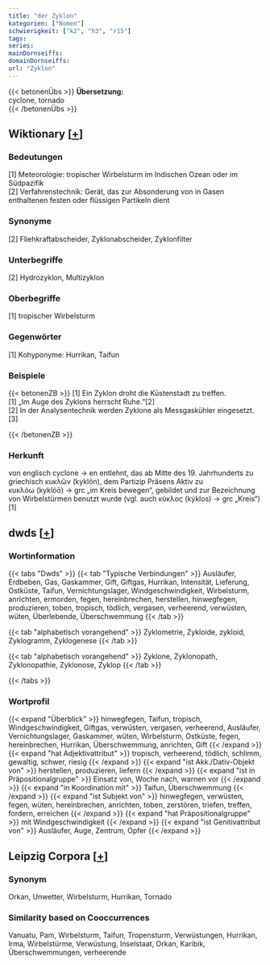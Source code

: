 ```yaml
---
title: "der Zyklon"
kategorien: ["Nomen"]
schwierigkeit: ["k2", "h3", "r15"]
tags:
series:
mainDornseiffs:
domainDornseiffs:
url: "Zyklon"
---
```


{{< betonenÜbs >}}
**Übersetzung:**  
cyclone, tornado  
{{< /betonenÜbs >}}

## Wiktionary [[+](https://de.wiktionary.org/wiki/Zyklon)]

### Bedeutungen
[1] Meteorologie: tropischer Wirbelsturm im Indischen Ozean oder im Südpazifik  
[2] Verfahrenstechnik: Gerät, das zur Absonderung von in Gasen enthaltenen festen oder flüssigen Partikeln dient  

### Synonyme
[2] Fliehkraftabscheider, Zyklonabscheider, Zyklonfilter  

### Unterbegriffe
[2] Hydrozyklon, Multizyklon  

### Oberbegriffe
[1] tropischer Wirbelsturm  

### Gegenwörter
[1] Kohyponyme: Hurrikan, Taifun  

### Beispiele
{{< betonenZB >}}
[1] Ein Zyklon droht die Küstenstadt zu treffen.  
[1] „Im Auge des Zyklons herrscht Ruhe.“[2]  
[2] In der Analysentechnik werden Zyklone als Messgaskühler eingesetzt.[3]  

{{< /betonenZB >}}
### Herkunft
von englisch cyclone → en entlehnt, das ab Mitte des 19. Jahrhunderts zu griechisch κυκλῶν (kyklõn), dem Partizip Präsens Aktiv zu κυκλόω (kyklóō) → grc „im Kreis bewegen“, gebildet und zur Bezeichnung von Wirbelstürmen benutzt wurde (vgl. auch κύκλος (kýklos) → grc „Kreis“) [1]  



## dwds [[+](https://www.dwds.de/wb/Zyklon)]

### Wortinformation
{{< tabs "Dwds" >}}
{{< tab "Typische Verbindungen" >}}
Ausläufer, Erdbeben, Gas, Gaskammer, Gift, Giftgas, Hurrikan, Intensität, Lieferung, Ostküste, Taifun, Vernichtungslager, Windgeschwindigkeit, Wirbelsturm, anrichten, ermorden, fegen, hereinbrechen, herstellen, hinwegfegen, produzieren, toben, tropisch, tödlich, vergasen, verheerend, verwüsten, wüten, Überlebende, Überschwemmung
{{< /tab >}}

{{< tab "alphabetisch vorangehend" >}}
Zyklometrie, Zykloide, zykloid, Zyklogramm, Zyklogenese
{{< /tab >}}

{{< tab "alphabetisch vorangehend" >}}
Zyklone, Zyklonopath, Zyklonopathie, Zyklonose, Zyklop
{{< /tab >}}

{{< /tabs >}}

### Wortprofil
{{< expand "Überblick" >}} hinwegfegen, Taifun, tropisch, Windgeschwindigkeit, Giftgas, verwüsten, vergasen, verheerend, Ausläufer, Vernichtungslager, Gaskammer, wüten, Wirbelsturm, Ostküste, fegen, hereinbrechen, Hurrikan, Überschwemmung, anrichten, Gift {{< /expand >}}
{{< expand "hat Adjektivattribut" >}} tropisch, verheerend, tödlich, schlimm, gewaltig, schwer, riesig {{< /expand >}}
{{< expand "ist Akk./Dativ-Objekt von" >}} herstellen, produzieren, liefern {{< /expand >}}
{{< expand "ist in Präpositionalgruppe" >}} Einsatz von, Woche nach, warnen vor {{< /expand >}}
{{< expand "in Koordination mit" >}} Taifun, Überschwemmung {{< /expand >}}
{{< expand "ist Subjekt von" >}} hinwegfegen, verwüsten, fegen, wüten, hereinbrechen, anrichten, toben, zerstören, triefen, treffen, fordern, erreichen {{< /expand >}}
{{< expand "hat Präpositionalgruppe" >}} mit Windgeschwindigkeit {{< /expand >}}
{{< expand "ist Genitivattribut von" >}} Ausläufer, Auge, Zentrum, Opfer {{< /expand >}}

## Leipzig Corpora [[+](https://corpora.uni-leipzig.de/en/res?word=Zyklon&corpusId=deu_newscrawl-public_2018)]


### Synonym
Orkan, Unwetter, Wirbelsturm, Hurrikan, Tornado


### Similarity based on Cooccurrences
Vanuatu, Pam, Wirbelsturm, Taifun, Tropensturm, Verwüstungen, Hurrikan, Irma, Wirbelstürme, Verwüstung, Inselstaat, Orkan, Karibik, Überschwemmungen, verheerende

